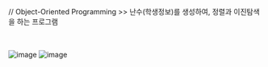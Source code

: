 // Object-Oriented Programming >> 난수(학생정보)를 생성하여, 정렬과 이진탐색을 하는 프로그램
</br></br></br>

![image](https://user-images.githubusercontent.com/61842827/195990644-11eb3ad1-dbf3-4800-8e7b-746b343141a6.png)
![image](https://user-images.githubusercontent.com/61842827/195990654-a7903ddf-93e0-4307-add9-6bc93af34431.png)
